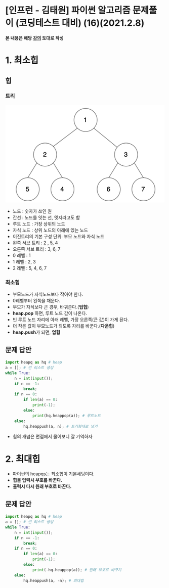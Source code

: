# [인프런 - 김태원] 파이썬 알고리즘 문제풀이 (코딩테스트 대비) (16)(2021.2.8)



**본 내용은 해당 [강의](https://www.inflearn.com/course/파이썬-알고리즘-문제풀이-코딩테스트/dashboard) 토대로 작성**

# 1. 최소힙

## 힙

### 트리

![Codingtest35-1](images/Codingtest35-1.png)

* 노드 : 숫자가 쓰인 원
* 간선 : 노드를 잇는 선, 엣지라고도 함
* 루트 노드 : 가장 상위의 노드
* 자식 노드 : 상위 노드의 아래에 있는 노드
* 이진트리의 기본 구성 단위: 부모 노드와 자식 노드
* 왼쪽 서브 트리 : 2 , 5,  4
* 오른쪽 서브 트리 : 3, 6, 7
* 0 레벨 : 1
* 1 레벨 : 2, 3
* 2 레벨 : 5, 4, 6, 7



### 최소힙

* 부모노드가 자식노드보다 작아야 한다.
* 0레벨부터 왼쪽을 채운다.
* 부모가 자식보다 큰 경우, 바꿔준다.(**업힙**)
* **heap.pop** 하면, 루트 노드 값이 나온다.
* 빈 루트 노드 자리에 아래 레벨, 가장 오른쪽(큰 값)이 가게 된다.
* 더 작은 값이 부모노드가 되도록 자리를 바꾼다.(**다운힙**)
* **heap.push**가 되면, **업힙**



## 문제 답안

```python
import heapq as hq # heap
a = []; # 빈 리스트 생성
while True:
    n = int(input());
    if n == -1:
        break;
    if n == 0:
        if len(a) == 0:
            print(-1);
        else:
            print(hq.heappop(a)); # 루트노드
    else:
        hq.heappush(a, n); # 트리형태로 넣기
```

* 힙의 개념은 면접에서 물어보니 잘 기억하자

# 2. 최대힙

* 파이썬의 heapqs는 최소힙이 기본세팅이다.
* **힙을 입력시 부호를 바꾼다.**
* **출력시 다시 원래 부호로 바꾼다.**



## 문제 답안

```python
import heapq as hq # heap
a = []; # 빈 리스트 생성
while True:
    n = int(input());
    if n == -1:
        break;
    if n == 0:
        if len(a) == 0:
            print(-1);
        else:
            print(-hq.heappop(a)); # 원래 부호로 바꾸기
    else:
        hq.heappush(a, -n); # 최대힙
```

